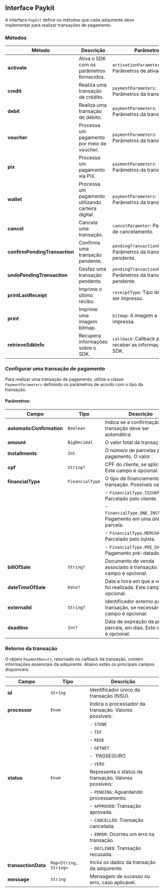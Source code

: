 ## Interface Paykit

A interface `Paykit` define os métodos que cada adquirente deve implementar para realizar transações de pagamento.

### Métodos

| Método                          | Descrição                                                                 | Parâmetros                                                         | Retorno             |
|---------------------------------|---------------------------------------------------------------------------|--------------------------------------------------------------------|---------------------|
| **activate**                    | Ativa o SDK com os parâmetros fornecidos.                | `activationParameters`: Parâmetros de ativação.                                     | `ActivationResult`  |
| **credit**                      | Realiza uma transação de crédito.                        | `paymentParameters`: Parâmetros da transação.                                       | `PaymentResult`     |
| **debit**                       | Realiza uma transação de débito.                         | `paymentParameters`: Parâmetros da transação.                                       | `PaymentResult`     |
| **voucher**                     | Processa um pagamento por meio de voucher.               | `paymentParameters`: Parâmetros da transação.                                       | `PaymentResult`     |
| **pix**                         | Processa um pagamento via PIX.                           | `paymentParameters`: Parâmetros da transação.                                       | `PaymentResult`     |
| **wallet**                      | Processa um pagamento utilizando carteira digital.        | `paymentParameters`: Parâmetros da transação.                                      | `PaymentResult`     |
| **cancel**                      | Cancela uma transação.                                   | `cancelParameter`: Parâmetros de cancelamento.                                      | `CancelResult`      |
| **confirmPendingTransaction**   | Confirma uma transação pendente.                        | `pendingTransactionParameters`: Parâmetros da transação pendente.                    | `Boolean`           |
| **undoPendingTransaction**      | Desfaz uma transação pendente.                          | `pendingTransactionParameters`: Parâmetros da transação pendente.                    | `Boolean`           |
| **printLastReceipt**           | Imprime o último recibo.                                | `receiptType`: Tipo de recibo a ser impresso.                                         | `Boolean`           |
| **print**                       | Imprime uma imagem bitmap.                              | `bitmap`: A imagem a ser impressa.                                                   | `Boolean`           |
| **retrieveSdkInfo**            | Recupera informações sobre o SDK.                       | `callback`: Callback para receber as informações do SDK.                              | `SdkInfo`           |



### Configurar uma transação de pagamento

Para realizar uma transação de pagamento, utilize a classe `PaymentParameters` definindo os parâmetros de acordo com o tipo da transação.

#### Parâmetros:

| Campo                    | Tipo           | Descrição                                                                                  |
|--------------------------|----------------|--------------------------------------------------------------------------------------------|
| **automaticConfirmation** | `Boolean`      | Indica se a confirmação da transação deve ser automática.                                 |
| **amount**               | `BigDecimal`   | O valor total da transação.                                                                |
| **installments**         | `Int`         | O número de parcelas para pagamento. O valor .                                              |
| **cpf**                  | `String?`      | CPF do cliente, se aplicável. Este campo é opcional.                                       |
| **financialType**        | `FinancialType` | O tipo de financiamento da transação. Possíveis valores:                                  |
|                          |                | - `FinancialType.ISSUER`: Parcelado pelo cliente.                                          |
|                          |                | - `FinancialType.ONE_INSTALMENT`: Pagamento em uma única parcela.                          |
|                          |                | - `FinancialType.MERCHANT`: Parcelado pelo lojista.                                        |
|                          |                | - `FinancialType.PRE_DATED`: Pagamento pré-datado.                                         |
| **billOfSale**           | `String?`      | Documento de venda associado à transação. Este campo é opcional.                           |
| **dateTimeOfSale**      | `Date?`        | Data e hora em que a venda foi realizada. Este campo é opcional.                            |
| **externalId**           | `String?`      | Identificador externo para a transação, se necessário. Este campo é opcional.              |
| **deadline**             | `Int?`         | Data de expiração da primeira parcela, em dias. Este campo é opcional.                     |



### Retorno da transação

O objeto `PaymentResult`, retornado no callback da transação, contém informações essenciais da adquirente. Abaixo estão os principais campos disponíveis:

| Campo      | Tipo     | Descrição                                                            |
|------------|----------|----------------------------------------------------------------------|
| **id**     | `String` | Identificador único da transação (NSU).                              |
| **processor** | `Enum`  | Indica o processador da transação. Valores possíveis:              |
|            |          | - `STONE`                                                            |
|            |          | - `TEF`                                                              |
|            |          | - `REDE`                                                             |
|            |          | - `GETNET`                                                           |
|            |          | - `PAGSEGURO                                                         |
|            |          | - `VERO`                                                             |
| **status** | `Enum`   | Representa o status da transação. Valores possíveis:                 |
|            |          | - `PENDING`: Aguardando processamento.                               |
|            |          | - `APPROVED`: Transação aprovada.                                    |
|            |          | - `CANCELLED`: Transação cancelada.                                  |
|            |          | - `ERROR`: Ocorreu um erro na transação.                             |
|            |          | - `DECLINED`: Transação recusada.                                    |
| **transactionData** | `Map<String, String>` | Inclui os dados da transação da adquirente.    |
| **message** | `String` | Mensagem de sucesso ou erro, caso aplicável.  